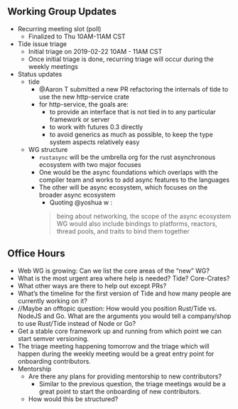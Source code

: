 ## Working Group Updates
  - Recurring meeting slot (poll)
    - Finalized to Thu 10AM-11AM CST
  - Tide issue triage
    - Initial triage on 2019-02-22 10AM - 11AM CST
    - Once initial triage is done, recurring triage will occur during the weekly meetings
  - Status updates
    - tide
      - @Aaron T submitted a new PR refactoring the internals of tide to use the new http-service crate
      - for http-service, the goals are:
        - to provide an interface that is not tied in to any particular framework or server
        - to work with futures 0.3 directly
        - to avoid generics as much as possible, to keep the type system aspects relatively easy
    - WG structure
      - `rustasync` will be the umbrella org for the rust asynchronous ecosystem with two major focuses
      - One would be the async foundations which overlaps with the compiler team and works to add async features to the languages
      - The other will be async ecosystem, which focuses on the broader async ecosystem
        - Quoting @yoshua w :
        > being about networking, the scope of the async ecosystem WG would also include bindings to platforms, reactors, thread pools, and traits to bind them together

## Office Hours
  - Web WG is growing: Can we list the core areas of the “new” WG?
  - What is the most urgent area where help is needed? Tide? Core-Crates? 
  - What other ways are there to help out except PRs?
  - What’s the timeline for the first version of Tide and how many people are currently working on it?
  - //Maybe an offtopic question: How would you position Rust/Tide vs. NodeJS and Go. What are the arguments you would tell a company/shop to use Rust/Tide instead of Node or Go?
  - Get a stable core framework up and running from which point we can start semver versioning.
  - The triage meeting happening tomorrow and the triage which will happen during the weekly meeting would be a great entry point for onboarding contributors.
- Mentorship
  - Are there any plans for providing mentorship to new contributors?
    - Similar to the previous question, the triage meetings would be a great point to start the onboarding of new contributors.
  - How would this be structured?